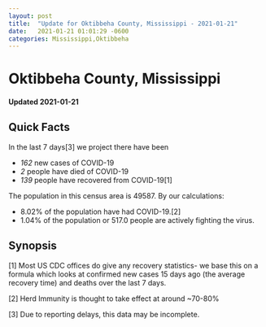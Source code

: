 ```yaml
---
layout: post
title:  "Update for Oktibbeha County, Mississippi - 2021-01-21"
date:   2021-01-21 01:01:29 -0600
categories: Mississippi,Oktibbeha
---
```


# Oktibbeha County, Mississippi
#### Updated 2021-01-21

## Quick Facts

In the last 7 days[3] we project there have been
- *162* new cases of COVID-19
- *2* people have died of COVID-19
- *139* people have recovered from COVID-19[1]

The population in this census area is 49587. By our calculations:
- 8.02% of the population have had COVID-19.[2]
- 1.04% of the population or 517.0 people are actively fighting the virus.

## Synopsis




[1] Most US CDC offices do give any recovery statistics- we base this on a formula which looks at confirmed new cases
15 days ago (the average recovery time) and deaths over the last 7 days.

[2] Herd Immunity is thought to take effect at around ~70-80%

[3] Due to reporting delays, this data may be incomplete.
 
    